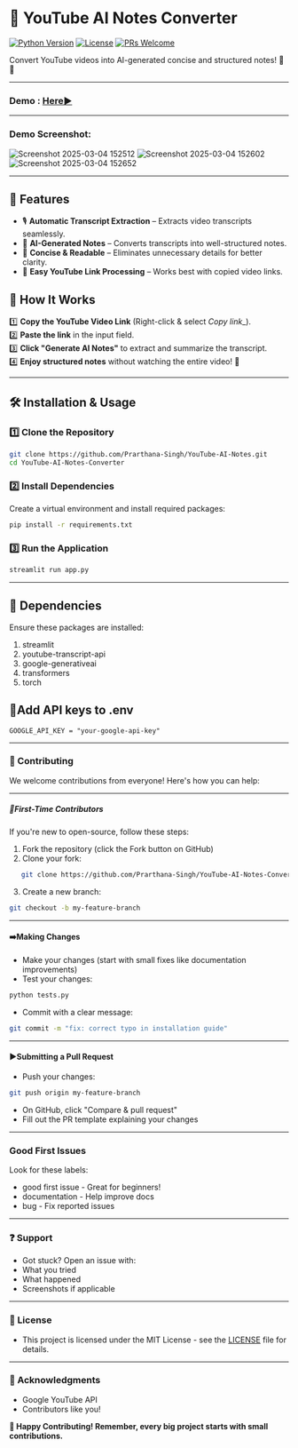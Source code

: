 # 📜 YouTube AI Notes Converter  
[![Python Version](https://img.shields.io/badge/python-3.8%2B-blue)](https://www.python.org/)
[![License](https://img.shields.io/badge/license-MIT-green)](LICENSE)
[![PRs Welcome](https://img.shields.io/badge/PRs-welcome-brightgreen)](README.md)

Convert YouTube videos into AI-generated concise and structured notes! 🎥✨  

---------- 
### Demo : [Here▶️](https://youtube-ai-notes.streamlit.app/)
--- 
### Demo Screenshot:
![Screenshot 2025-03-04 152512](https://github.com/user-attachments/assets/e24dc4e7-8edd-4240-8227-860864c3c3c5)
![Screenshot 2025-03-04 152602](https://github.com/user-attachments/assets/005c9c50-3cef-4555-80dc-60a2b3988dc0)
![Screenshot 2025-03-04 152652](https://github.com/user-attachments/assets/f98ae7f2-41bf-4296-9613-11895debdefa)



----
## 🚀 Features  
- 🎙️ **Automatic Transcript Extraction** – Extracts video transcripts seamlessly.  
- 📝 **AI-Generated Notes** – Converts transcripts into well-structured notes.  
- 🎯 **Concise & Readable** – Eliminates unnecessary details for better clarity.  
- 🔗 **Easy YouTube Link Processing** – Works best with copied video links.  

## 🎯 How It Works  
1️⃣ **Copy the YouTube Video Link** (Right-click & select _Copy link__).  
2️⃣ **Paste the link** in the input field.  
3️⃣ **Click "Generate AI Notes"** to extract and summarize the transcript.  
4️⃣ **Enjoy structured notes** without watching the entire video! 🎉  

---
## 🛠️ Installation & Usage  
### 1️⃣ Clone the Repository  
```bash
git clone https://github.com/Prarthana-Singh/YouTube-AI-Notes.git
cd YouTube-AI-Notes-Converter
```

### 2️⃣ Install Dependencies
Create a virtual environment and install required packages:
```bash
pip install -r requirements.txt
```

### 3️⃣ Run the Application
```bash
streamlit run app.py
```
---

## 📄 Dependencies
Ensure these packages are installed:
1. streamlit
2. youtube-transcript-api
3. google-generativeai
4. transformers
5. torch

## 🔑Add API keys to .env
``` GOOGLE_API_KEY = "your-google-api-key" ```

----

### 🤝 Contributing
We welcome contributions from everyone! Here's how you can help:

---

##### 📌First-Time Contributors
If you're new to open-source, follow these steps:

1. Fork the repository (click the Fork button on GitHub)
2. Clone your fork:
```bash
   git clone https://github.com/Prarthana-Singh/YouTube-AI-Notes-Converter.git
```
3. Create a new branch:
```bash
git checkout -b my-feature-branch
```
----
#### ➡️Making Changes
* Make your changes (start with small fixes like documentation improvements)
* Test your changes:
```bash
python tests.py
```
* Commit with a clear message:
```bash
git commit -m "fix: correct typo in installation guide"
```
---
#### ▶️Submitting a Pull Request
* Push your changes:
```bash
git push origin my-feature-branch
```
* On GitHub, click "Compare & pull request"
* Fill out the PR template explaining your changes
---

### Good First Issues
Look for these labels:
* good first issue - Great for beginners!
* documentation - Help improve docs
* bug - Fix reported issues
---

### ❓ Support
* Got stuck? Open an issue with:
* What you tried
* What happened
* Screenshots if applicable
---

### 📜 License
* This project is licensed under the MIT License - see the [LICENSE](LICENSE) file for details.
---

### 🙏 Acknowledgments
* Google YouTube API
* Contributors like you!

**💖 Happy Contributing! Remember, every big project starts with small contributions.**

